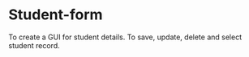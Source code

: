 # Student-form
To create a GUI for student details. To save, update, delete and select student record.
